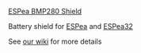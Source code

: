 [ESPea BMP280 Shield](https://blog.aprbrother.com/product/bmp280-shield-for-espea)

Battery shield for [ESPea](https://blog.aprbrother.com/product/espea) and [ESPea32](https://blog.aprbrother.com/product/espea32)

See [our wiki](http://wiki.aprbrother.com/wiki/ESPea_BMP280_Shield) for more details
